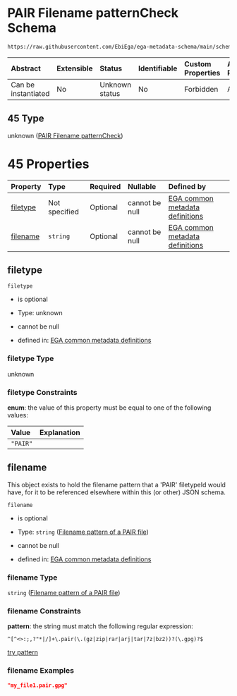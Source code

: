 # PAIR Filename patternCheck Schema

```txt
https://raw.githubusercontent.com/EbiEga/ega-metadata-schema/main/schemas/EGA.common-definitions.json#/definitions/filenameFiletypePatternCheck/anyOf/45
```



| Abstract            | Extensible | Status         | Identifiable | Custom Properties | Additional Properties | Access Restrictions | Defined In                                                                                           |
| :------------------ | :--------- | :------------- | :----------- | :---------------- | :-------------------- | :------------------ | :--------------------------------------------------------------------------------------------------- |
| Can be instantiated | No         | Unknown status | No           | Forbidden         | Allowed               | none                | [EGA.common-definitions.json\*](../../../schemas/EGA.common-definitions.json "open original schema") |

## 45 Type

unknown ([PAIR Filename patternCheck](ega-12-definitions-check-filetype-checks-based-on-its-filename-anyof-pair-filename-patterncheck.md))

# 45 Properties

| Property              | Type          | Required | Nullable       | Defined by                                                                                                                                                                                                                                                                                                                                                      |
| :-------------------- | :------------ | :------- | :------------- | :-------------------------------------------------------------------------------------------------------------------------------------------------------------------------------------------------------------------------------------------------------------------------------------------------------------------------------------------------------------- |
| [filetype](#filetype) | Not specified | Optional | cannot be null | [EGA common metadata definitions](ega-12-definitions-check-filetype-checks-based-on-its-filename-anyof-pair-filename-patterncheck-properties-filetype.md "https://raw.githubusercontent.com/EbiEga/ega-metadata-schema/main/schemas/EGA.common-definitions.json#/definitions/filenameFiletypePatternCheck/anyOf/45/properties/filetype")                        |
| [filename](#filename) | `string`      | Optional | cannot be null | [EGA common metadata definitions](ega-12-definitions-check-filetype-checks-based-on-its-filename-anyof-pair-filename-patterncheck-properties-filename-pattern-of-a-pair-file.md "https://raw.githubusercontent.com/EbiEga/ega-metadata-schema/main/schemas/EGA.common-definitions.json#/definitions/filenameFiletypePatternCheck/anyOf/45/properties/filename") |

## filetype



`filetype`

*   is optional

*   Type: unknown

*   cannot be null

*   defined in: [EGA common metadata definitions](ega-12-definitions-check-filetype-checks-based-on-its-filename-anyof-pair-filename-patterncheck-properties-filetype.md "https://raw.githubusercontent.com/EbiEga/ega-metadata-schema/main/schemas/EGA.common-definitions.json#/definitions/filenameFiletypePatternCheck/anyOf/45/properties/filetype")

### filetype Type

unknown

### filetype Constraints

**enum**: the value of this property must be equal to one of the following values:

| Value    | Explanation |
| :------- | :---------- |
| `"PAIR"` |             |

## filename

This object exists to hold the filename pattern that a 'PAIR' filetypeId would have, for it to be referenced elsewhere within this (or other) JSON schema.

`filename`

*   is optional

*   Type: `string` ([Filename pattern of a PAIR file](ega-12-definitions-check-filetype-checks-based-on-its-filename-anyof-pair-filename-patterncheck-properties-filename-pattern-of-a-pair-file.md))

*   cannot be null

*   defined in: [EGA common metadata definitions](ega-12-definitions-check-filetype-checks-based-on-its-filename-anyof-pair-filename-patterncheck-properties-filename-pattern-of-a-pair-file.md "https://raw.githubusercontent.com/EbiEga/ega-metadata-schema/main/schemas/EGA.common-definitions.json#/definitions/filenameFiletypePatternCheck/anyOf/45/properties/filename")

### filename Type

`string` ([Filename pattern of a PAIR file](ega-12-definitions-check-filetype-checks-based-on-its-filename-anyof-pair-filename-patterncheck-properties-filename-pattern-of-a-pair-file.md))

### filename Constraints

**pattern**: the string must match the following regular expression:&#x20;

```regexp
^[^<>:;,?"*|/]+\.pair(\.(gz|zip|rar|arj|tar|7z|bz2))?(\.gpg)?$
```

[try pattern](https://regexr.com/?expression=%5E%5B%5E%3C%3E%3A%3B%2C%3F%22*%7C%2F%5D%2B%5C.pair\(%5C.\(gz%7Czip%7Crar%7Carj%7Ctar%7C7z%7Cbz2\)\)%3F\(%5C.gpg\)%3F%24 "try regular expression with regexr.com")

### filename Examples

```json
"my_file1.pair.gpg"
```

